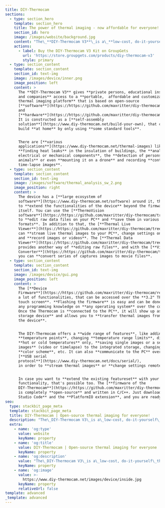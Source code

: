 ```yaml
---
title: DIY-Thermocam
sections:
  - type: section_hero
    template: section_hero
    title: The power of thermal imaging - now affordable for everyone!
    section_id: hero
    image: /images/website/background.jpg
    content: "The\_**DIY-Thermocam V3**\_is a\_**low-cost, do-it-yourself**\_thermal imager, based on the popular radiometric\_**FLIR Lepton**\_sensor and an **open-source ecosystem**.\n"
    actions:
      - label: Buy the DIY-Thermocam V3 Kit on GroupGets
        url: 'https://store.groupgets.com/products/diy-thermocam-v3'
        style: primary
  - type: section_content
    template: section_content
    section_id: text-img
    image: /images/device/inner.png
    image_position: left
    content: >
      The **DIY-Thermocam V3** gives **private persons, educational institutes
      and companies** access to a **portable,  affordable and customizable
      thermal imaging platform** that is based on open-source
      [**software**](https://https://github.com/maxritter/diy-thermocam/tree/master/software)
      and
      [**hardware**](https://https://github.com/maxritter/diy-thermocam/tree/master/pcb).
      It is constructed as a [**self-assembly
      solution**](https://www.diy-thermocam.net/build-your-own), that can be
      build **at home** by only using **some standard tools**.


      There are [**various
      applications**](https://www.diy-thermocam.net/thermal-images) like
      **finding heat leaks** in the insulation of buildings, the **analysis of
      electrical or mechanical components**, the **detection of persons /
      animals** or even **mounting it on a drone** and recording **continuous or
      time-lapse images**.
  - type: section_content
    template: section_content
    section_id: text-img
    image: /images/software/thermal_analysis_sw_2.png
    image_position: right
    content: >
      The device has a [**large ecosystem of
      software**](https://www.diy-thermocam.net/software) around it, that allows
      to **extend the functionalities of the device** beyond the firmware
      itself. You can use the [**ThermoVision
      software**](https://https://github.com/maxritter/diy-thermocam/tree/master/software/thermal_analysis_software/)
      to **edit raw data files on your PC** and **save them in various file
      formats**. In addition to that, the [**Thermal Live
      Viewer**](https://https://github.com/maxritter/diy-thermocam/tree/master/software/thermal_live_viewer/)
      can **stream live thermal images to your PC**, change settings on the fly
      and **record images or videos**. The [**Thermal Data
      Viewer**](https://https://github.com/maxritter/diy-thermocam/tree/master/software/thermal_data_viewer/)
      provides another way of **editing raw files**, and with the [**Video
      Converter**](https://https://github.com/maxritter/diy-thermocam/tree/master/software/video_converter)
      you can **convert series of captures images to movie files**.
  - type: section_content
    template: section_content
    section_id: text-img
    image: /images/device/gui.png
    image_position: left
    content: >
      The [**Device
      Firmware**](https://https://github.com/maxritter/diy-thermocam/releases) provides
      a lot of functionalities, that can be accessed over the **3.2" TFT LCD
      touch screen**. **Flashing the firmware** is easy and can be done without
      any programming knowledge on **any operating system** over the command line interface.
      Once the Thermocam is **connected to the PC**, it will show up as a **mass
      storage device** and allows you to **transfer thermal images from or to
      the device**.


      The DIY-Thermocam offers a **wide range of features**, like adding
      **temperature points**, changing **temperature range limits**, displaying
      **hot or cold temperatures** only, **saving single images or a series of
      images** (video or timelapse) to the integrated storage, changing the
      **color scheme**, etc. It can also **communicate to the PC** over the
      [**USB serial
      protocol**](https://www.diy-thermocam.net/docs/serial/),
      in order to **stream thermal images** or **change settings remotely**.


      In case you want to **extend the existing featureset** with your own
      functionality, that's possible too. The [**firmware of the
      DIY-Thermocam**](https://https://github.com/maxritter/diy-thermocam/tree/master/firmware)
      is completely **open-source** and written in C/C++. Just download **Visual
      Studio Code** and the **PlatformIO extension**, and you are ready to go!
seo:
  type: stackbit_page_meta
  template: stackbit_page_meta
  title: DIY-Thermocam | Open-source thermal imaging for everyone!
  description: "The\_DIY-Thermocam V3\_is a\_low-cost, do-it-yourself\_thermal imager, based on the popular radiometric\_FLIR Lepton\_sensor and an open-source ecosystem."
  extra:
    - name: 'og:type'
      value: website
      keyName: property
    - name: 'og:title'
      value: DIY-Thermocam | Open-source thermal imaging for everyone
      keyName: property
    - name: 'og:description'
      value: "The\_DIY-Thermocam V3\_is a\_low-cost, do-it-yourself\_thermal imager, based on the popular radiometric\_FLIR Lepton\_sensor and an open-source ecosystem."
      keyName: property
    - name: 'og:image'
      value: >-
        https://www.diy-thermocam.net/images/device/inside.jpg
      keyName: property
      relativeUrl: false
template: advanced
_template: advanced
---
```


